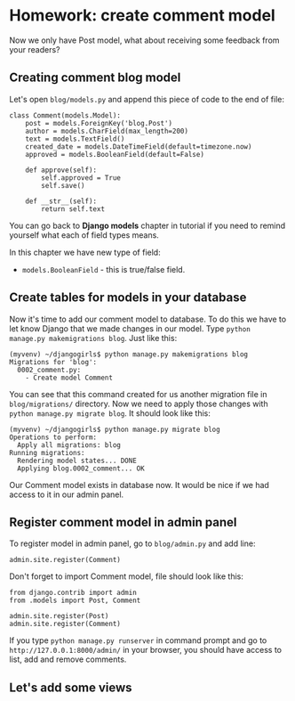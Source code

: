 # Homework: create comment model

Now we only have Post model, what about receiving some feedback from your readers?

## Creating comment blog model

Let's open `blog/models.py` and append this piece of code to the end of file:

    class Comment(models.Model):
    	post = models.ForeignKey('blog.Post')
    	author = models.CharField(max_length=200)
    	text = models.TextField()
    	created_date = models.DateTimeField(default=timezone.now)
    	approved = models.BooleanField(default=False)

    	def approve(self):
    		self.approved = True
    		self.save()

    	def __str__(self):
    		return self.text

You can go back to **Django models** chapter in tutorial if you need to remind yourself what each of field types means.

In this chapter we have new type of field:
- `models.BooleanField` - this is true/false field.


## Create tables for models in your database

Now it's time to add our comment model to database. To do this we have to let know Django that we made changes in our model. Type `python manage.py makemigrations blog`. Just like this:

    (myvenv) ~/djangogirls$ python manage.py makemigrations blog
    Migrations for 'blog':
      0002_comment.py:
        - Create model Comment

You can see that this command created for us another migration file in `blog/migrations/` directory. Now we need to apply those changes with `python manage.py migrate blog`. It should look like this:

    (myvenv) ~/djangogirls$ python manage.py migrate blog
    Operations to perform:
      Apply all migrations: blog
    Running migrations:
      Rendering model states... DONE
      Applying blog.0002_comment... OK

Our Comment model exists in database now. It would be nice if we had access to it in our admin panel.

## Register comment model in admin panel

To register model in admin panel, go to `blog/admin.py` and add line:

    admin.site.register(Comment)

Don't forget to import Comment model, file should look like this:

    from django.contrib import admin
    from .models import Post, Comment

    admin.site.register(Post)
    admin.site.register(Comment)

If you type `python manage.py runserver` in command prompt and go to `http://127.0.0.1:8000/admin/` in your browser, you should have access to list, add and remove comments.

## Let's add some views







